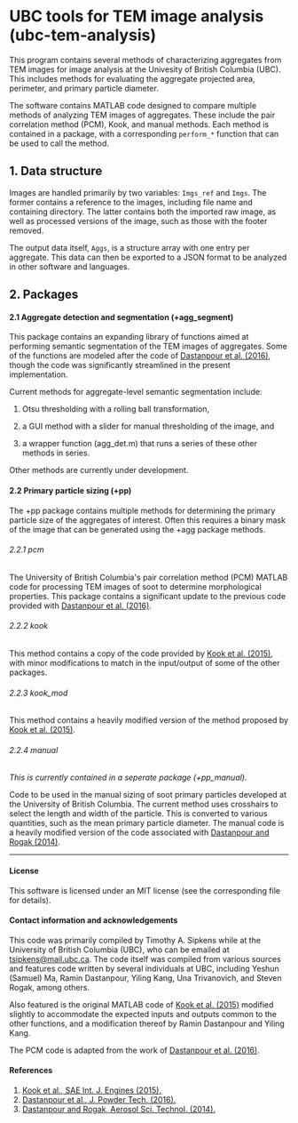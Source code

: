 
# UBC tools for TEM image analysis (ubc-tem-analysis)

This program contains several methods of characterizing aggregates from
TEM images for image analysis at the Univesity of British Columbia (UBC). 
This includes methods for evaluating the aggregate projected area, perimeter,
and primary particle diameter.

The software contains MATLAB code designed to compare multiple
methods of analyzing TEM images of aggregates. These include the
pair correlation method (PCM), Kook, and manual methods. Each method 
is contained in a package, with a corresponding `perform_*` function that
can be used to call the method.

## 1. Data structure

Images are handled primarily by two variables: `Imgs_ref`
and `Imgs`. The former contains a reference to the images,
including file name and containing directory. The latter
contains both the imported raw image, as well as processed
versions of the image, such as those with the footer removed.

The output data itself, `Aggs`, is a structure array with one
entry per aggregate. This data can then be exported to a JSON
format to be analyzed in other software and languages.

## 2. Packages

#### 2.1 Aggregate detection and segmentation (+agg_segment)

This package contains an expanding library of functions aimed at 
performing semantic segmentation of the TEM images of aggregates. 
Some of the functions are modeled after the code of 
[Dastanpour et al. (2016)][dastanpour2016], though the code was
significantly streamlined in the present implementation. 

Current methods for aggregate-level semantic segmentation include:

1. Otsu thresholding with a rolling ball transformation, 

2. a GUI method with a slider for manual thresholding of the image, and

3. a wrapper function (agg_det.m) that runs a series of these other methods 
in series. 

Other methods are currently under development. 

#### 2.2 Primary particle sizing (+pp)

The +pp package contains multiple methods for determining the primary 
particle size of the aggregates of interest. Often this requires a binary 
mask of the image that can be generated using the +agg package methods. 

###### 2.2.1 pcm

The University of British Columbia's pair correlation method (PCM) 
MATLAB code for processing TEM images of soot to determine morphological 
properties. This package contains a significant update to the previous 
code provided with [Dastanpour et al. (2016)][dastanpour2016].

###### 2.2.2 kook

This method contains a copy of the code provided by [Kook et al. (2015)][kook],
with minor modifications to match in the input/output of some of the
other packages.

###### 2.2.3 kook_mod

This method contains a heavily modified version of the method proposed
by [Kook et al. (2015)][kook].

###### 2.2.4 manual

*This is currently contained in a seperate package (+pp_manual).*

Code to be used in the manual sizing of soot primary particles developed
at the University of British Columbia. The current method uses crosshairs
to select the length and width of the particle. This is converted to
various quantities, such as the mean primary particle diameter. The manual
code is a heavily modified version of the code associated 
with [Dastanpour and Rogak (2014)][dastanpour2014].

--------------------------------------------------------------------------

#### License

This software is licensed under an MIT license (see the corresponding file
for details).


#### Contact information and acknowledgements

This code was primarily compiled by Timothy A. Sipkens while at the
University of British Columbia (UBC), who can be emailed at
[tsipkens@mail.ubc.ca](mailto:tsipkens@mail.ubc.ca). The code
itself was compiled from various sources and features code written by
several individuals at UBC, including Yeshun (Samuel) Ma, Ramin Dastanpour,
Yiling Kang, Una Trivanovich, and Steven Rogak, among others.

Also featured is the original MATLAB code of [Kook et al. (2015)][kook]
modified slightly to accommodate the expected inputs and outputs common
to the other functions, and a modification thereof by Ramin Dastanpour
and Yiling Kang.

The PCM code is adapted from the work of [Dastanpour et al. (2016)][dastanpour2016].


#### References

1. [Kook et al., SAE Int. J. Engines (2015).][kook]
2. [Dastanpour et al., J. Powder Tech. (2016).][dastanpour2016]
3. [Dastanpour and Rogak, Aerosol Sci. Technol. (2014).][dastanpour2014]

[kook]: https://doi.org/10.4271/2015-01-1991
[dastanpour2016]: https://doi.org/10.1016/j.powtec.2016.03.027
[dastanpour2014]: https://doi.org/10.1080/02786826.2014.955565
